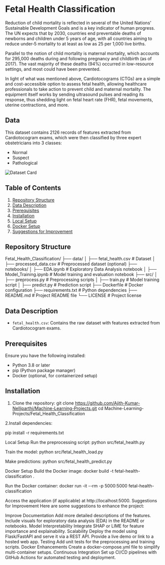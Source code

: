 # Fetal Health Classification

Reduction of child mortality is reflected in several of the United Nations' Sustainable Development Goals and is a key indicator of human progress. The UN expects that by 2030, countries end preventable deaths of newborns and children under 5 years of age, with all countries aiming to reduce under‑5 mortality to at least as low as 25 per 1,000 live births.

Parallel to the notion of child mortality is maternal mortality, which accounts for 295,000 deaths during and following pregnancy and childbirth (as of 2017). The vast majority of these deaths (94%) occurred in low-resource settings, and most could have been prevented.

In light of what was mentioned above, Cardiotocograms (CTGs) are a simple and cost-accessible option to assess fetal health, allowing healthcare professionals to take action to prevent child and maternal mortality. The equipment itself works by sending ultrasound pulses and reading its response, thus shedding light on fetal heart rate (FHR), fetal movements, uterine contractions, and more.

## Data

This dataset contains 2126 records of features extracted from Cardiotocogram exams, which were then classified by three expert obstetricians into 3 classes:

- Normal
- Suspect
- Pathological

![Dataset Card](https://storage.googleapis.com/kaggle-datasets-images/916586/1553068/ddd9373754b16217a54a513f0d94628a/dataset-card.png?t=2020-10-12-00-50-47)

## Table of Contents

1. [Repository Structure](#repository-structure)
2. [Data Description](#data-description)
3. [Prerequisites](#prerequisites)
4. [Installation](#installation)
5. [Local Setup](#local-setup)
6. [Docker Setup](#docker-setup)
7. [Suggestions for Improvement](#suggestions-for-improvement)

## Repository Structure

Fetal_Health_Classification/ ├── data/ │ ├── fetal_health.csv # Dataset │ ├── processed_data.csv # Preprocessed dataset (optional) ├── notebooks/ │ ├── EDA.ipynb # Exploratory Data Analysis notebook │ ├── Model_Training.ipynb # Model training and evaluation notebook ├── src/ │ ├── preprocess.py # Preprocessing scripts │ ├── train.py # Model training script │ ├── predict.py # Prediction script ├── Dockerfile # Docker configuration ├── requirements.txt # Python dependencies ├── README.md # Project README file └── LICENSE # Project license




## Data Description

- `fetal_health.csv`: Contains the raw dataset with features extracted from Cardiotocogram exams.

## Prerequisites

Ensure you have the following installed:

- Python 3.8 or later
- pip (Python package manager)
- Docker (optional, for containerized setup)

## Installation

1. Clone the repository:
git clone https://github.com/Ajith-Kumar-Nelliparthi/Machine-Learning-Projects.git
cd Machine-Learning-Projects/Fetal_Health_Classification

2.Install dependencies:

pip install -r requirements.txt

Local Setup
Run the preprocessing script:
python src/fetal_health.py

Train the model:
python src/fetal_health_load.py

Make predictions:
python src/fetal_health_predict.py

Docker Setup
Build the Docker image:
docker build -t fetal-health-classification .

Run the Docker container:
docker run -it --rm -p 5000:5000 fetal-health-classification

Access the application (if applicable) at http://localhost:5000.
Suggestions for Improvement
Here are some suggestions to enhance the project:

Improve Documentation
Add more detailed descriptions of the features.
Include visuals for exploratory data analysis (EDA) in the README or notebooks.
Model Interpretability
Integrate SHAP or LIME for feature importance and explainability.
Scalability
Deploy the model using Flask/FastAPI and serve it via a REST API.
Provide a live demo or link to a hosted web app.
Testing
Add unit tests for the preprocessing and training scripts.
Docker Enhancements
Create a docker-compose.yml file to simplify multi-container setups.
Continuous Integration
Set up CI/CD pipelines with GitHub Actions for automated testing and deployment.



